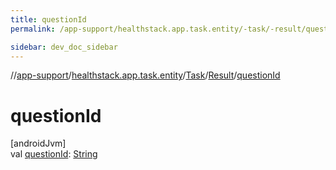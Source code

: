 ```yaml
---
title: questionId
permalink: /app-support/healthstack.app.task.entity/-task/-result/question-id.html

sidebar: dev_doc_sidebar
---
```

//[app-support](../../../../index.html)/[healthstack.app.task.entity](../../index.html)/[Task](../index.html)/[Result](index.html)/[questionId](question-id.html)



# questionId



[androidJvm]\
val [questionId](question-id.html): [String](https://kotlinlang.org/api/latest/jvm/stdlib/kotlin/-string/index.html)




